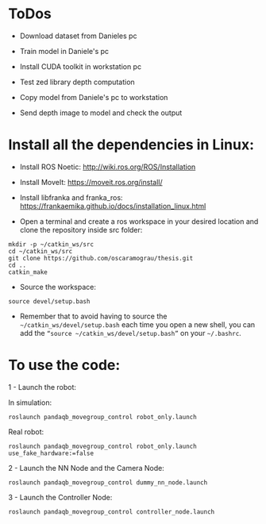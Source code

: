 # ToDos
- Download dataset from Danieles pc

- Train model in Daniele's pc

- Install CUDA toolkit in workstation pc

- Test zed library depth computation

- Copy model from Daniele's pc to workstation

- Send depth image to model and check the output

# Install all the dependencies in Linux:
- Install ROS Noetic: http://wiki.ros.org/ROS/Installation

- Install MoveIt: https://moveit.ros.org/install/

- Install libfranka and franka_ros: https://frankaemika.github.io/docs/installation_linux.html

- Open a terminal and create a ros workspace in your desired location and clone the repository inside src folder:
```
mkdir -p ~/catkin_ws/src
cd ~/catkin_ws/src
git clone https://github.com/oscaramograu/thesis.git
cd ..
catkin_make
```

- Source the workspace:
```
source devel/setup.bash
```

- Remember that to avoid having to source the ```~/catkin_ws/devel/setup.bash``` each time you open a new shell, you can add the ```“source ~/catkin_ws/devel/setup.bash”``` on your ```~/.bashrc```.

# To use the code:
1 - Launch the robot:

In simulation:
```
roslaunch pandaqb_movegroup_control robot_only.launch
```

Real robot:
```
roslaunch pandaqb_movegroup_control robot_only.launch use_fake_hardware:=false
```

2 - Launch the NN Node and the Camera Node:
```
roslaunch pandaqb_movegroup_control dummy_nn_node.launch
```

3 - Launch the Controller Node:
```
roslaunch pandaqb_movegroup_control controller_node.launch
```
